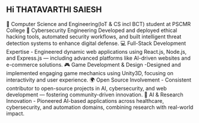 ## Hi THATAVARTHI SAIESH
🧠 Computer Science and Engineering(IoT & CS incl BCT) student at PSCMR College
🔐 Cybersecurity Engineering
Developed and deployed ethical hacking tools, automated security workflows, and built intelligent threat detection systems to enhance digital defense.
💻 Full-Stack Development Expertise - Engineered dynamic web applications using React.js, Node.js, and Express.js — including advanced platforms like AI-driven websites and e-commerce solutions.
🎮 Game Development & Design -Designed and implemented engaging game mechanics using Unity3D, focusing on interactivity and user experience.
🌍 Open Source Involvement - Consistent contributor to open-source projects in AI, cybersecurity, and web development — fostering community-driven innovation.
🚀 AI & Research Innovation - Pioneered AI-based applications across healthcare, cybersecurity, and automation domains, combining research with real-world impact.
